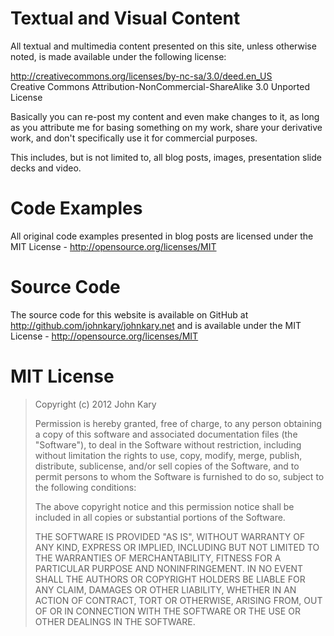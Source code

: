 # Textual and Visual Content

All textual and multimedia content presented on this site, unless otherwise noted, is made available under the following license:

<http://creativecommons.org/licenses/by-nc-sa/3.0/deed.en_US>  
Creative Commons Attribution-NonCommercial-ShareAlike 3.0 Unported License

Basically you can re-post my content and even make changes to it, as long as you attribute me for basing something on my work, share your derivative work, and don't specifically use it for commercial purposes.

This includes, but is not limited to, all blog posts, images, presentation slide decks and video.

# Code Examples

All original code examples presented in blog posts are licensed under the MIT License - <http://opensource.org/licenses/MIT>

# Source Code

The source code for this website is available on GitHub at <http://github.com/johnkary/johnkary.net> and is available under the MIT License - <http://opensource.org/licenses/MIT>

# MIT License

> Copyright (c) 2012 John Kary
>
> Permission is hereby granted, free of charge, to any person obtaining a copy of this software and associated documentation files (the "Software"), to deal in the Software without restriction, including without limitation the rights to use, copy, modify, merge, publish, distribute, sublicense, and/or sell copies of the Software, and to permit persons to whom the Software is furnished to do so, subject to the following conditions:
>
> The above copyright notice and this permission notice shall be included in all copies or substantial portions of the Software.
>
> THE SOFTWARE IS PROVIDED "AS IS", WITHOUT WARRANTY OF ANY KIND, EXPRESS OR IMPLIED, INCLUDING BUT NOT LIMITED TO THE WARRANTIES OF MERCHANTABILITY, FITNESS FOR A PARTICULAR PURPOSE AND NONINFRINGEMENT. IN NO EVENT SHALL THE AUTHORS OR COPYRIGHT HOLDERS BE LIABLE FOR ANY CLAIM, DAMAGES OR OTHER LIABILITY, WHETHER IN AN ACTION OF CONTRACT, TORT OR OTHERWISE, ARISING FROM, OUT OF OR IN CONNECTION WITH THE SOFTWARE OR THE USE OR OTHER DEALINGS IN THE SOFTWARE.

